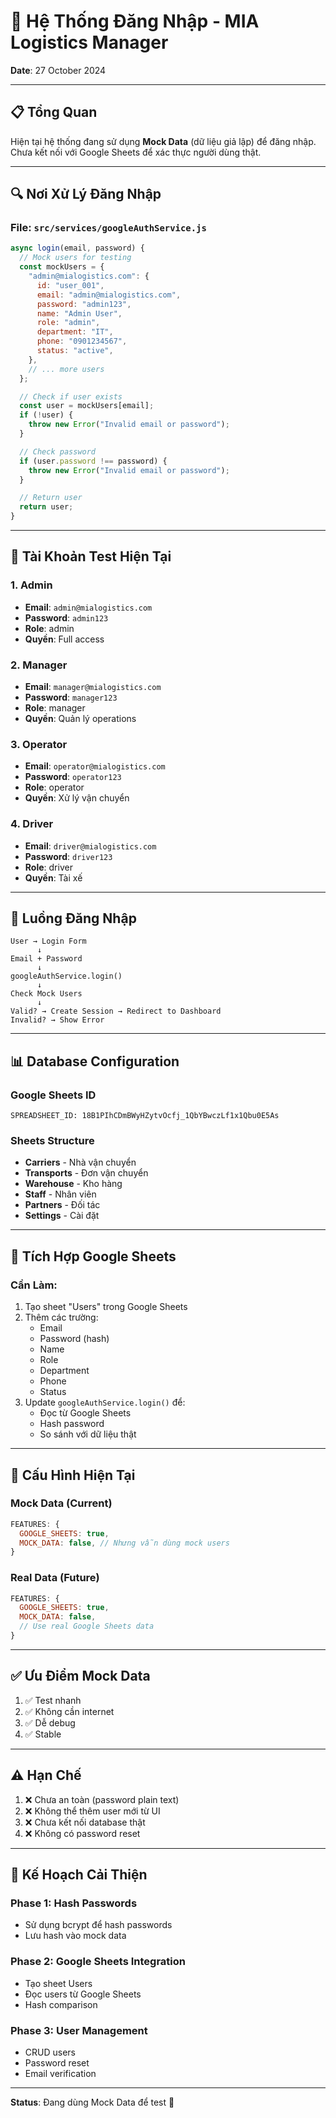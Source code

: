 # 🔐 Hệ Thống Đăng Nhập - MIA Logistics Manager

**Date**: 27 October 2024

---

## 📋 Tổng Quan

Hiện tại hệ thống đang sử dụng **Mock Data** (dữ liệu giả lập) để đăng nhập. Chưa kết nối với Google Sheets để xác thực người dùng thật.

---

## 🔍 Nơi Xử Lý Đăng Nhập

### File: `src/services/googleAuthService.js`

```javascript
async login(email, password) {
  // Mock users for testing
  const mockUsers = {
    "admin@mialogistics.com": {
      id: "user_001",
      email: "admin@mialogistics.com",
      password: "admin123",
      name: "Admin User",
      role: "admin",
      department: "IT",
      phone: "0901234567",
      status: "active",
    },
    // ... more users
  };

  // Check if user exists
  const user = mockUsers[email];
  if (!user) {
    throw new Error("Invalid email or password");
  }

  // Check password
  if (user.password !== password) {
    throw new Error("Invalid email or password");
  }

  // Return user
  return user;
}
```

---

## 👥 Tài Khoản Test Hiện Tại

### 1. Admin
- **Email**: `admin@mialogistics.com`
- **Password**: `admin123`
- **Role**: admin
- **Quyền**: Full access

### 2. Manager
- **Email**: `manager@mialogistics.com`
- **Password**: `manager123`
- **Role**: manager
- **Quyền**: Quản lý operations

### 3. Operator
- **Email**: `operator@mialogistics.com`
- **Password**: `operator123`
- **Role**: operator
- **Quyền**: Xử lý vận chuyển

### 4. Driver
- **Email**: `driver@mialogistics.com`
- **Password**: `driver123`
- **Role**: driver
- **Quyền**: Tài xế

---

## 🔄 Luồng Đăng Nhập

```
User → Login Form
      ↓
Email + Password
      ↓
googleAuthService.login()
      ↓
Check Mock Users
      ↓
Valid? → Create Session → Redirect to Dashboard
Invalid? → Show Error
```

---

## 📊 Database Configuration

### Google Sheets ID
```
SPREADSHEET_ID: 18B1PIhCDmBWyHZytvOcfj_1QbYBwczLf1x1Qbu0E5As
```

### Sheets Structure
- **Carriers** - Nhà vận chuyển
- **Transports** - Đơn vận chuyển
- **Warehouse** - Kho hàng
- **Staff** - Nhân viên
- **Partners** - Đối tác
- **Settings** - Cài đặt

---

## 🚀 Tích Hợp Google Sheets

### Cần Làm:
1. Tạo sheet "Users" trong Google Sheets
2. Thêm các trường:
   - Email
   - Password (hash)
   - Name
   - Role
   - Department
   - Phone
   - Status
3. Update `googleAuthService.login()` để:
   - Đọc từ Google Sheets
   - Hash password
   - So sánh với dữ liệu thật

---

## 📝 Cấu Hình Hiện Tại

### Mock Data (Current)
```javascript
FEATURES: {
  GOOGLE_SHEETS: true,
  MOCK_DATA: false, // Nhưng vẫn dùng mock users
}
```

### Real Data (Future)
```javascript
FEATURES: {
  GOOGLE_SHEETS: true,
  MOCK_DATA: false,
  // Use real Google Sheets data
}
```

---

## ✅ Ưu Điểm Mock Data

1. ✅ Test nhanh
2. ✅ Không cần internet
3. ✅ Dễ debug
4. ✅ Stable

---

## ⚠️ Hạn Chế

1. ❌ Chưa an toàn (password plain text)
2. ❌ Không thể thêm user mới từ UI
3. ❌ Chưa kết nối database thật
4. ❌ Không có password reset

---

## 🎯 Kế Hoạch Cải Thiện

### Phase 1: Hash Passwords
- Sử dụng bcrypt để hash passwords
- Lưu hash vào mock data

### Phase 2: Google Sheets Integration
- Tạo sheet Users
- Đọc users từ Google Sheets
- Hash comparison

### Phase 3: User Management
- CRUD users
- Password reset
- Email verification

---

**Status**: Đang dùng Mock Data để test 🧪
